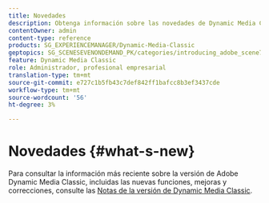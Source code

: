 ```yaml
---
title: Novedades
description: Obtenga información sobre las novedades de Dynamic Media Classic mediante las notas de la versión actual.
contentOwner: admin
content-type: reference
products: SG_EXPERIENCEMANAGER/Dynamic-Media-Classic
geptopics: SG_SCENESEVENONDEMAND_PK/categories/introducing_adobe_scene7
feature: Dynamic Media Classic
role: Administrador, profesional empresarial
translation-type: tm+mt
source-git-commit: e727c1b5fb43c7def842ff1bafcc8b3ef3437cde
workflow-type: tm+mt
source-wordcount: '56'
ht-degree: 3%

---
```



# Novedades {#what-s-new}

Para consultar la información más reciente sobre la versión de Adobe Dynamic Media Classic, incluidas las nuevas funciones, mejoras y correcciones, consulte las [Notas de la versión de Dynamic Media Classic](https://experienceleague.adobe.com/docs/dynamic-media-developer-resources/release-notes/s7rn2017.html).

